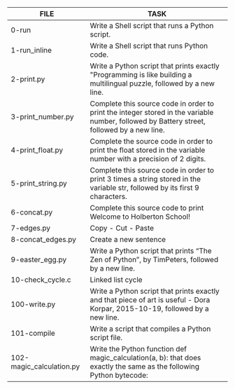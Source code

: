 |FILE|TASK|
|----|----|
|0-run|Write a Shell script that runs a Python script.|
|1-run\_inline|Write a Shell script that runs Python code.|
|2-print.py|Write a Python script that prints exactly "Programming is like building a multilingual puzzle, followed by a new line.|
|3-print\_number.py|Complete this source code in order to print the integer stored in the variable number, followed by Battery street, followed by a new line.|
|4-print\_float.py|Complete the source code in order to print the float stored in the variable number with a precision of 2 digits.|
|5-print\_string.py|Complete this source code in order to print 3 times a string stored in the variable str, followed by its first 9 characters.|
|6-concat.py|Complete this source code to print Welcome to Holberton School!|
|7-edges.py|Copy - Cut - Paste|
|8-concat\_edges.py|Create a new sentence|
|9-easter\_egg.py|Write a Python script that prints “The Zen of Python”, by TimPeters, followed by a new line.|
|10-check\_cycle.c|Linked list cycle|
|100-write.py|Write a Python script that prints exactly and that piece of art is useful - Dora Korpar, 2015-10-19, followed by a new line.|
|101-compile|Write a script that compiles a Python script file.|
|102-magic\_calculation.py|Write the Python function def magic\_calculation(a, b): that does exactly the same as the following Python bytecode:|
